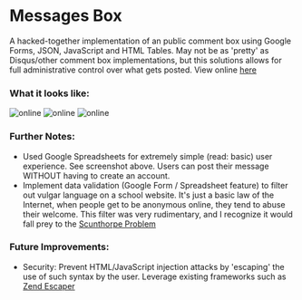 # Messages Box
A hacked-together implementation of an public comment box using Google Forms, JSON, JavaScript and HTML Tables. May not be as 'pretty' as Disqus/other comment box implementations, but this solutions allows for full administrative control over what gets posted. View online [here](http://iasas.jisedu.or.id/basketball/fans.html)

### What it looks like:
![online](https://github.com/pjoneja/Portfolio-Showcase/blob/master/Fan%20Messages/MessagesBox.png)
![online](https://github.com/pjoneja/Portfolio-Showcase/blob/master/Fan%20Messages/GoogleForm.png)
![online](https://github.com/pjoneja/Portfolio-Showcase/blob/master/Fan%20Messages/Data%20Validation.png)

### Further Notes:
* Used Google Spreadsheets for extremely simple (read: basic) user experience. See screenshot above. Users can post their message WITHOUT having to create an account.
* Implement data validation (Google Form / Spreadsheet feature) to filter out vulgar language on a school website. It's just a basic law of the Internet, when people get to be anonymous online, they tend to abuse their welcome. This filter was very rudimentary, and I recognize it would fall prey to the [Scunthorpe Problem](https://en.wikipedia.org/wiki/Scunthorpe_problem)

### Future Improvements:
* Security: Prevent HTML/JavaScript injection attacks by 'escaping' the use of such syntax by the user. Leverage existing frameworks such as [Zend Escaper](http://framework.zend.com/manual/current/en/modules/zend.escaper.escaping-javascript.html)
